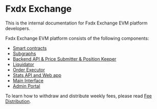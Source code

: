# Fxdx Exchange

This is the internal documentation for Fxdx Exchange EVM platform developers.

Fxdx Exchange EVM platform consists of the following components:

 - [Smart contracts](contracts/ReadMe.md)
 - [Subgraphs](subgraphs/ReadMe.md)
 - [Backend API & Price Submitter & Position Keeper](api/ReadMe.md)
 - [Liquidator](liquidator/ReadMe.md)
 - [Order Executor](orderExecutor/ReadMe.md)
 - [Stats API and Web app](stats/ReadMe.md)
 - [Main Interface](interface/ReadMe.md)
 - [Admin Portal](admin/ReadMe.md)

To learn how to withdraw and distribute weekly fees, please read [Fee Distribution](contracts/FeeDistribution.md).